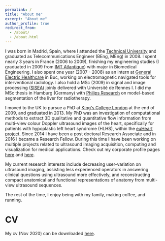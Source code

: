 ```yaml
---
permalink: /
title: "About me"
excerpt: "About me"
author_profile: true
redirect_from: 
  - /about/
  - /about.html
---
```


I was born in Madrid, Spain, where I attended the [Technical University](https://www.etsit.upm.es/) and graduated as Telecommunications Engineer (BEng, MEng) in 2008. I spent nearly 3 years in France (2006 to 2009), finishing my engineering studies (I graduated in 2009 from [IMT Atlantique](https://www.imt-atlantique.fr/en)) with major in Biomedical Engineering. I also spent one year (2007 - 2008) as an intern at [General Electric Healthcare](https://www.gehealthcare.com/) in Buc, working on electromagnetic navigated tools for interventional radiology. I also hold a MSc (2009) in signal and image processing ([SISEA](https://istic.univ-rennes1.fr/master-2-eea-parcours-signal-image-systemes-integres-automatique-sisea-0)) joinly delivered with Université de Rennes I. I did my MSc thesis in Hamburg (Germany) with [Philips Research](https://www.philips.com/a-w/research/home) on model-based segmentation of the liver for radiotherapy.  

I moved to the UK to pursue a PhD at [King's College London](https://www.kcl.ac.uk/bmeis) at the end of 2009, and graduated in 2013. My PhD was an investigation of computational methods to extract 3D qualitative and quantitative flow information from multi-view colour Doppler ultrasound images of the heart, specifically for patients with hypoplastic left heart syndrome (HLHS), within the [euHeart project](http://www.euheart.eu/). Since 2014 I have been a post doctoral Research Associate and in 2016 I became a Research Fellow. During this time I have been working on multiple projects related to ultrasound imaging acquisition, computing and visualization for medical applications. Check out my corporate profile pages [here](https://kclpure.kcl.ac.uk/portal/alberto.gomez.html) and [here](https://www.kcl.ac.uk/people/alberto-gomez).

My current research interests include decreasing user-variation on ultrasound imaging, assisting less experienced operators in answering clinical questions using ultrasound more effectively, and reconstructing compact anatomical and functional representations of anatomy from multi-view ultrasound sequences.

The rest of the time, I enjoy being with my family, making coffee, and running.

# CV 

My cv (Nov 2020) can be downloaded [here](http://gomezalberto.github.io/files/cv.pdf).
